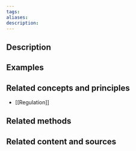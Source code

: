 ```yaml
---
tags: 
aliases: 
description:
---
```


## Description


## Examples 


## Related concepts and principles
- [[Regulation]]

## Related methods


## Related content and sources
